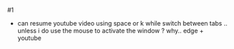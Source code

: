 #1
- can resume youtube video using space or k while switch between tabs .. unless i do use the mouse to activate the window ? why.. edge + youtube